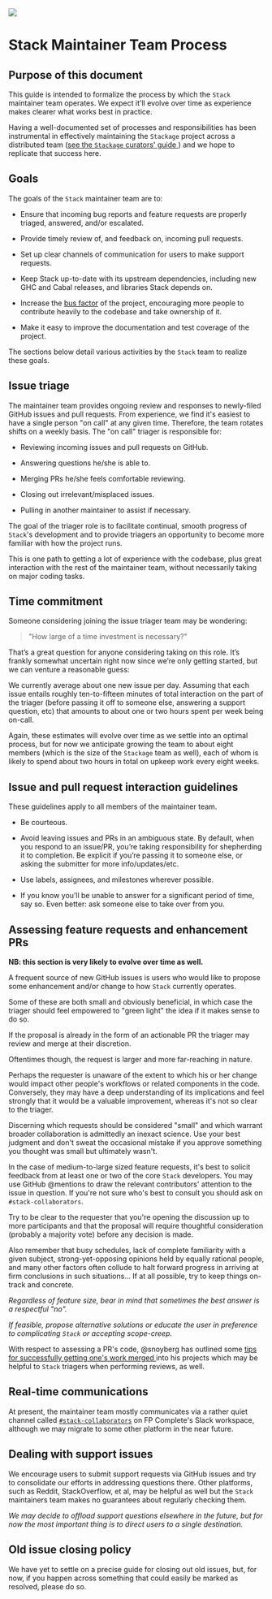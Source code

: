 <div class="hidden-warning"><a href="https://docs.haskellstack.org/"><img src="https://rawgit.com/commercialhaskell/stack/master/doc/img/hidden-warning.svg"></a></div>

# Stack Maintainer Team Process

## Purpose of this document

This guide is intended to formalize the process by which the `Stack` maintainer
team operates. We expect it'll evolve over time as experience makes clearer
what works best in practice.

Having a well-documented set of processes and responsibilities has been
instrumental in effectively maintaining the `Stackage` project across a
distributed team
([see the `Stackage` curators' guide
](https://github.com/commercialhaskell/stackage/blob/master/CURATORS.md))
and we hope to replicate that success here.


## Goals

The goals of the `Stack` maintainer team are to:

- Ensure that incoming bug reports and feature requests are properly triaged,
  answered, and/or escalated.

- Provide timely review of, and feedback on, incoming pull requests.

- Set up clear channels of communication for users to make support requests.

- Keep Stack up-to-date with its upstream dependencies, including new GHC and
  Cabal releases, and libraries Stack depends on.

- Increase the [bus factor](https://en.wikipedia.org/wiki/Bus_factor) of the
  project, encouraging more people to contribute heavily to the codebase and
  take ownership of it.

- Make it easy to improve the documentation and test coverage of the project.

The sections below detail various activities by the `Stack` team to realize
these goals.


## Issue triage

The maintainer team provides ongoing review and responses to newly-filed GitHub
issues and pull requests. From experience, we find it's easiest to have a
single person "on call" at any given time. Therefore, the team rotates shifts
on a weekly basis. The "on call" triager is responsible for:

- Reviewing incoming issues and pull requests on GitHub.

- Answering questions he/she is able to.

- Merging PRs he/she feels comfortable reviewing.

- Closing out irrelevant/misplaced issues.

- Pulling in another maintainer to assist if necessary.

The goal of the triager role is to facilitate continual, smooth progress of
`Stack`'s development and to provide triagers an opportunity to become more
familiar with how the project runs.

This is one path to getting a lot of experience with the codebase, plus great
interaction with the rest of the maintainer team, without necessarily taking on
major coding tasks.


## Time commitment

Someone considering joining the issue triager team may be wondering:

> "How large of a time investment is necessary?"

That’s a great question for anyone considering taking on this role. It’s
frankly somewhat uncertain right now since we’re only getting started, but we
can venture a reasonable guess:

We currently average about one new issue per day. Assuming that each issue
entails roughly ten-to-fifteen minutes of total interaction on the part of the
triager (before passing it off to someone else, answering a support question,
etc) that amounts to about one or two hours spent per week being on-call.

Again, these estimates will evolve over time as we settle into an optimal
process, but for now we anticipate growing the team to about eight members
(which is the size of the `Stackage` team as well), each of whom is likely to
spend about two hours in total on upkeep work every eight weeks. 


## Issue and pull request interaction guidelines

These guidelines apply to all members of the maintainer team.

- Be courteous.

- Avoid leaving issues and PRs in an ambiguous state. By default, when you
  respond to an issue/PR, you’re taking responsibility for shepherding it to
  completion. Be explicit if you’re passing it to someone else, or asking the
  submitter for more info/updates/etc.

- Use labels, assignees, and milestones wherever possible.

- If you know you’ll be unable to answer for a significant period of time, say
  so. Even better: ask someone else to take over from you.


## Assessing feature requests and enhancement PRs

**NB: this section is very likely to evolve over time as well.**

A frequent source of new GitHub issues is users who would like to propose some
enhancement and/or change to how `Stack` currently operates.

Some of these are both small and obviously beneficial, in which case the
triager should feel empowered to "green light" the idea if it makes sense to do
so.

If the proposal is already in the form of an actionable PR the triager may
review and merge at their discretion.

Oftentimes though, the request is larger and more far-reaching in nature.

Perhaps the requester is unaware of the extent to which his or her change would
impact other people's workflows or related components in the code. Conversely,
they may have a deep understanding of its implications and feel strongly that
it would be a valuable improvement, whereas it's not so clear to the triager.

Discerning which requests should be considered "small" and which warrant
broader collaboration is admittedly an inexact science. Use your best judgment
and don't sweat the occasional mistake if you approve something you thought was
small but ultimately wasn't.

In the case of medium-to-large sized feature requests, it's best to solicit
feedback from at least one or two of the core `Stack` developers. You may use
GitHub @mentions to draw the relevant contributors' attention to the issue in
question. If you're not sure who's best to consult you should ask on
`#stack-collaborators`.

Try to be clear to the requester that you're opening the discussion up to more
participants and that the proposal will require thoughtful consideration
(probably a majority vote) before any decision is made. 

Also remember that busy schedules, lack of complete familiarity with a given
subject, strong-yet-opposing opinions held by equally rational people, and many
other factors often collude to halt forward progress in arriving at firm
conclusions in such situations... If at all possible, try to keep things
on-track and concrete.

*Regardless of feature size, bear in mind that sometimes the best answer is a
respectful "no".*

*If feasible, propose alternative solutions or educate the user in preference to
complicating `Stack` or accepting scope-creep.* 

With respect to assessing a PR's code, @snoyberg has outlined some
[tips for successfully getting one's work merged
](https://www.snoyman.com/blog/2017/06/how-to-send-me-a-pull-request)
into his projects which may be helpful to `Stack` triagers when performing
reviews, as well.


## Real-time communications

At present, the maintainer team mostly communicates via a rather quiet channel
called [`#stack-collaborators`](../CONTRIBUTING/#slack-channel) on FP
Complete's Slack workspace, although we may migrate to some other platform in
the near future.


## Dealing with support issues

We encourage users to submit support requests via GitHub issues and try to
consolidate our efforts in addressing questions there. Other platforms, such as
Reddit, StackOverflow, et al, may be helpful as well but the `Stack`
maintainers team makes no guarantees about regularly checking them.

*We may decide to offload support questions elsewhere in the future, but for
now the most important thing is to direct users to a single destination.*


## Old issue closing policy

We have yet to settle on a precise guide for closing out old issues, but, for
now, if you happen across something that could easily be marked as resolved,
please do so.
